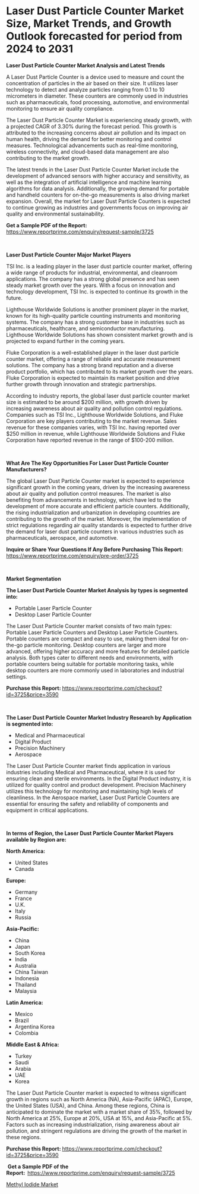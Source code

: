 <p><h1>Laser Dust Particle Counter Market Size, Market Trends, and Growth Outlook forecasted for period from 2024 to 2031</h1></p><p><strong>Laser Dust Particle Counter Market Analysis and Latest Trends</strong></p>
<p><p>A Laser Dust Particle Counter is a device used to measure and count the concentration of particles in the air based on their size. It utilizes laser technology to detect and analyze particles ranging from 0.1 to 10 micrometers in diameter. These counters are commonly used in industries such as pharmaceuticals, food processing, automotive, and environmental monitoring to ensure air quality compliance.</p><p>The Laser Dust Particle Counter Market is experiencing steady growth, with a projected CAGR of 3.30% during the forecast period. This growth is attributed to the increasing concerns about air pollution and its impact on human health, driving the demand for better monitoring and control measures. Technological advancements such as real-time monitoring, wireless connectivity, and cloud-based data management are also contributing to the market growth.</p><p>The latest trends in the Laser Dust Particle Counter Market include the development of advanced sensors with higher accuracy and sensitivity, as well as the integration of artificial intelligence and machine learning algorithms for data analysis. Additionally, the growing demand for portable and handheld counters for on-the-go measurements is also driving market expansion. Overall, the market for Laser Dust Particle Counters is expected to continue growing as industries and governments focus on improving air quality and environmental sustainability.</p></p>
<p><strong>Get a Sample PDF of the Report:&nbsp;</strong> <a href="https://www.reportprime.com/enquiry/request-sample/3725">https://www.reportprime.com/enquiry/request-sample/3725</a></p>
<p>&nbsp;</p>
<p><strong>Laser Dust Particle Counter Major Market Players</strong></p>
<p><p>TSI Inc. is a leading player in the laser dust particle counter market, offering a wide range of products for industrial, environmental, and cleanroom applications. The company has a strong global presence and has seen steady market growth over the years. With a focus on innovation and technology development, TSI Inc. is expected to continue its growth in the future.</p><p>Lighthouse Worldwide Solutions is another prominent player in the market, known for its high-quality particle counting instruments and monitoring systems. The company has a strong customer base in industries such as pharmaceuticals, healthcare, and semiconductor manufacturing. Lighthouse Worldwide Solutions has shown consistent market growth and is projected to expand further in the coming years.</p><p>Fluke Corporation is a well-established player in the laser dust particle counter market, offering a range of reliable and accurate measurement solutions. The company has a strong brand reputation and a diverse product portfolio, which has contributed to its market growth over the years. Fluke Corporation is expected to maintain its market position and drive further growth through innovation and strategic partnerships.</p><p>According to industry reports, the global laser dust particle counter market size is estimated to be around $200 million, with growth driven by increasing awareness about air quality and pollution control regulations. Companies such as TSI Inc., Lighthouse Worldwide Solutions, and Fluke Corporation are key players contributing to the market revenue. Sales revenue for these companies varies, with TSI Inc. having reported over $250 million in revenue, while Lighthouse Worldwide Solutions and Fluke Corporation have reported revenue in the range of $100-200 million.</p></p>
<p>&nbsp;</p>
<p><strong>What Are The Key Opportunities For Laser Dust Particle Counter Manufacturers?</strong></p>
<p><p>The global Laser Dust Particle Counter market is expected to experience significant growth in the coming years, driven by the increasing awareness about air quality and pollution control measures. The market is also benefiting from advancements in technology, which have led to the development of more accurate and efficient particle counters. Additionally, the rising industrialization and urbanization in developing countries are contributing to the growth of the market. Moreover, the implementation of strict regulations regarding air quality standards is expected to further drive the demand for laser dust particle counters in various industries such as pharmaceuticals, aerospace, and automotive.</p></p>
<p><strong>Inquire or Share Your Questions If Any Before Purchasing This Report:</strong> <a href="https://www.reportprime.com/enquiry/pre-order/3725">https://www.reportprime.com/enquiry/pre-order/3725</a></p>
<p>&nbsp;</p>
<p><strong>Market Segmentation</strong></p>
<p><strong>The Laser Dust Particle Counter Market Analysis by types is segmented into:</strong></p>
<p><ul><li>Portable Laser Particle Counter</li><li>Desktop Laser Particle Counter</li></ul></p>
<p><p>The Laser Dust Particle Counter market consists of two main types: Portable Laser Particle Counters and Desktop Laser Particle Counters. Portable counters are compact and easy to use, making them ideal for on-the-go particle monitoring. Desktop counters are larger and more advanced, offering higher accuracy and more features for detailed particle analysis. Both types cater to different needs and environments, with portable counters being suitable for portable monitoring tasks, while desktop counters are more commonly used in laboratories and industrial settings.</p></p>
<p><strong>Purchase this Report:&nbsp;</strong><a href="https://www.reportprime.com/checkout?id=3725&price=3590">https://www.reportprime.com/checkout?id=3725&price=3590</a></p>
<p>&nbsp;</p>
<p><strong>The Laser Dust Particle Counter Market Industry Research by Application is segmented into:</strong></p>
<p><ul><li>Medical and Pharmaceutical</li><li>Digital Product</li><li>Precision Machinery</li><li>Aerospace</li></ul></p>
<p><p>The Laser Dust Particle Counter market finds application in various industries including Medical and Pharmaceutical, where it is used for ensuring clean and sterile environments. In the Digital Product industry, it is utilized for quality control and product development. Precision Machinery utilizes this technology for monitoring and maintaining high levels of cleanliness. In the Aerospace market, Laser Dust Particle Counters are essential for ensuring the safety and reliability of components and equipment in critical applications.</p></p>
<p>&nbsp;</p>
<p><strong>In terms of Region, the Laser Dust Particle Counter Market Players available by Region are:</strong></p>
<p>
    <p> <strong> North America: </strong>
        <ul>
            <li>United States</li>
            <li>Canada</li>
        </ul>
        </p> 
    <p> <strong> Europe: </strong>
        <ul>
            <li>Germany</li>
            <li>France</li>
            <li>U.K.</li>
            <li>Italy</li>
            <li>Russia</li>
        </ul>
        </p> 
    <p> <strong> Asia-Pacific: </strong>
        <ul>
            <li>China</li>
            <li>Japan</li>
            <li>South Korea</li>
            <li>India</li>
            <li>Australia</li>
            <li>China Taiwan</li>
            <li>Indonesia</li>
            <li>Thailand</li>
            <li>Malaysia</li>
        </ul>
        </p> 
    <p> <strong> Latin America: </strong>
        <ul>
            <li>Mexico</li>
            <li>Brazil</li>
            <li>Argentina Korea</li>
            <li>Colombia</li>
        </ul>
        </p> 
    <p> <strong> Middle East & Africa: </strong>
        <ul>
            <li>Turkey</li>
            <li>Saudi</li>
            <li>Arabia</li>
            <li>UAE</li>
            <li>Korea</li>
        </ul>
    </p>
    </p>
<p><p>The Laser Dust Particle Counter market is expected to witness significant growth in regions such as North America (NA), Asia-Pacific (APAC), Europe, the United States (USA), and China. Among these regions, China is anticipated to dominate the market with a market share of 35%, followed by North America at 25%, Europe at 20%, USA at 15%, and Asia-Pacific at 5%. Factors such as increasing industrialization, rising awareness about air pollution, and stringent regulations are driving the growth of the market in these regions.</p></p>
<p><strong>Purchase this Report: </strong><a href="https://www.reportprime.com/checkout?id=3725&price=3590">https://www.reportprime.com/checkout?id=3725&price=3590</a></p>
<p>&nbsp;<strong>Get a Sample PDF of the Report:&nbsp;&nbsp;</strong><a href="https://www.reportprime.com/enquiry/request-sample/3725">https://www.reportprime.com/enquiry/request-sample/3725</a></p>
<p><strong></strong></p>
<p><p><a href="https://carnation-joke-41f.notion.site/Methyl-Iodide-Market-with-the-goal-of-estimating-the-market-size-and-future-growth-potential-of-vari-9e64713cf0c042a7a70ac0ffea4b8337">Methyl Iodide Market</a></p></p>